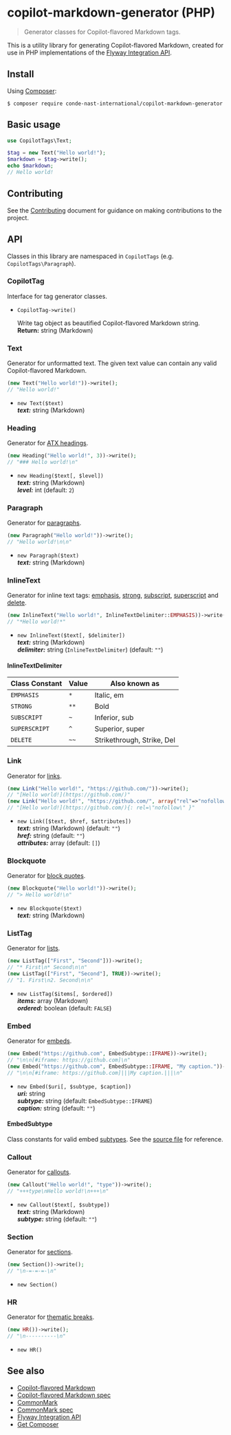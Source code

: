 # copilot-markdown-generator (PHP)

> Generator classes for Copilot-flavored Markdown tags.

This is a utility library for generating Copilot-flavored Markdown, created for
use in PHP implementations of the [Flyway Integration API].

## Install

Using [Composer]:

```shell
$ composer require conde-nast-international/copilot-markdown-generator
```

## Basic usage

```php
use CopilotTags\Text;

$tag = new Text("Hello world!");
$markdown = $tag->write();
echo $markdown;
// Hello world!
```

## Contributing

See the [Contributing] document for guidance on making contributions to the
project.

## API

Classes in this library are namespaced in `CopilotTags` (e.g. `CopilotTags\Paragraph`).

### CopilotTag

Interface for tag generator classes.
* `CopilotTag->write()`

  Write tag object as beautified Copilot-flavored Markdown string.<br>
  **Return:** string (Markdown)

### Text

Generator for unformatted text. The given text value can contain any valid
Copilot-flavored Markdown.

```php
(new Text("Hello world!"))->write();
// "Hello world!"
```

* `new Text($text)`<br>
  ***text:*** string (Markdown)<br>

### Heading

Generator for [ATX headings](http://spec.commonmark.org/0.27/#atx-headings).

```php
(new Heading("Hello world!", 3))->write();
// "### Hello world!\n"
```

* `new Heading($text[, $level])`<br>
***text:*** string (Markdown)<br>
***level:*** int (default: `2`)

### Paragraph

Generator for [paragraphs](http://spec.commonmark.org/0.27/#paragraphs).

```php
(new Paragraph("Hello world!"))->write();
// "Hello world!\n\n"
```

* `new Paragraph($text)`<br>
  ***text:*** string (Markdown)<br>

### InlineText

Generator for inline text tags: [emphasis](https://github.com/conde-nast-international/copilot-markdown/blob/master/specification/0E.md#3111-emphasis), [strong](http://spec.commonmark.org/0.27/#emphasis-and-strong-emphasis), [subscript](https://github.com/conde-nast-international/copilot-markdown/blob/master/specification/0E.md#3110-subscript), [superscript](https://github.com/conde-nast-international/copilot-markdown/blob/master/specification/0E.md#319-superscript) and
[delete](https://github.com/conde-nast-international/copilot-markdown/blob/master/specification/0E.md#314-delete).

```php
(new InlineText("Hello world!", InlineTextDelimiter::EMPHASIS))->write();
// "*Hello world!*"
```

* `new InlineText($text[, $delimiter])`<br>
  ***text:*** string (Markdown)<br>
  ***delimiter:*** string (`InlineTextDelimiter`) (default: `""`)

#### InlineTextDelimiter

|Class Constant |Value |Also known as              |
|---------------|------|---------------------------|
|`EMPHASIS`     |`*`   |Italic, em                 |
|`STRONG`       |`**`  |Bold                       |
|`SUBSCRIPT`    |`~`   |Inferior, sub              |
|`SUPERSCRIPT`  |`^`   |Superior, super            |
|`DELETE`       |`~~`  |Strikethrough, Strike, Del |

### Link

Generator for [links](https://github.com/conde-nast-international/copilot-markdown/blob/master/specification/0E.md#317-link).

```php
(new Link("Hello world!", "https://github.com/"))->write();
// "[Hello world!](https://github.com/)"
(new Link("Hello world!", "https://github.com/", array("rel"=>"nofollow")))->write();
// "[Hello world!](https://github.com/){: rel=\"nofollow\" }"
```

* `new Link([$text, $href, $attributes])`<br>
  ***text:*** string (Markdown) (default: `""`)<br>
  ***href:*** string (default: `""`)<br>
  ***attributes:*** array (default: `[]`)

### Blockquote

Generator for [block quotes](http://spec.commonmark.org/0.27/#block-quotes).

```php
(new Blockquote("Hello world!"))->write();
// "> Hello world!\n"
```

* `new Blockquote($text)`<br>
  ***text:*** string (Markdown)<br>

### ListTag

Generator for [lists](http://spec.commonmark.org/0.27/#lists).

```php
(new ListTag(["First", "Second"]))->write();
// "* First\n* Second\n\n"
(new ListTag(["First", "Second"], TRUE))->write();
// "1. First\n2. Second\n\n"
```

* `new ListTag($items[, $ordered])`<br>
  ***items:*** array (Markdown)<br>
  ***ordered:*** boolean (default: `FALSE`)

### Embed

Generator for [embeds](https://github.com/conde-nast-international/copilot-markdown/blob/master/specification/0E.md#311-embed).

```php
(new Embed("https://github.com", EmbedSubtype::IFRAME))->write();
// "\n\n[#iframe: https://github.com]\n"
(new Embed("https://github.com", EmbedSubtype::IFRAME, "My caption."))->write();
// "\n\n[#iframe: https://github.com]|||My caption.|||\n"
```

* `new Embed($uri[, $subtype, $caption])`<br>
  ***uri:*** string<br>
  ***subtype:*** string (default: `EmbedSubtype::IFRAME`)<br>
  ***caption:*** string (default: `""`)

#### EmbedSubtype

Class constants for valid embed [subtypes](https://github.com/conde-nast-international/copilot-markdown/blob/master/specification/0E.md#3116-subtypes). See the [source file](https://github.com/conde-nast-international/copilot-markdown-generator-php/blob/master/src/EmbedSubtype.php) for reference.

### Callout

Generator for [callouts](https://github.com/conde-nast-international/copilot-markdown/blob/master/specification/0E.md#312-callout).

```php
(new Callout("Hello world!", "type"))->write();
// "+++type\nHello world!\n+++\n"
```

* `new Callout($text[, $subtype])`<br>
  ***text:*** string (Markdown)<br>
  ***subtype:*** string (default: `""`)

### Section

Generator for [sections](https://github.com/conde-nast-international/copilot-markdown/blob/master/specification/0E.md#313-section).

```php
(new Section())->write();
// "\n-=-=-=-\n"
```

* `new Section()`

### HR

Generator for [thematic breaks](http://spec.commonmark.org/0.27/#thematic-breaks).

```php
(new HR())->write();
// "\n----------\n"
```

* `new HR()`

## See also

* [Copilot-flavored Markdown]
* [Copilot-flavored Markdown spec]
* [CommonMark]
* [CommonMark spec]
* [Flyway Integration API]
* [Get Composer][Composer]

[Contributing]: https://github.com/conde-nast-international/copilot-markdown-generator-php/blob/master/CONTRIBUTING.md
[Copilot-flavored Markdown]: https://github.com/conde-nast-international/copilot-markdown
[Copilot-flavored Markdown spec]: https://github.com/conde-nast-international/copilot-markdown/tree/master/specification
[CommonMark]: http://commonmark.org/
[CommonMark spec]: http://spec.commonmark.org/
[Flyway Integration API]: https://conde-nast-international.github.io/flyway-api-docs
[Composer]: https://getcomposer.org/
